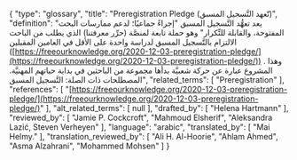 {
    "type": "glossary",
    "title": "Preregistration Pledge (تّعهد التَّسجيل المسبق)",
    "definition": "يعد تعهُّد التَّسجيل المسبق \"إجراءً جماعيًا؛ لدعم ممارسات البحث المفتوحة، والقابلة للتِّكرار\" وهو حملة تابعة لمنصَّة (حرِّر معرفتنا) الذي يطلب من الباحث الالتزام بالتَّسجيل المسبق لدراسة واحدة على الأقل في العامين المقبلين ([https://freeourknowledge.org/2020-12-03-preregistration-pledge/](https://freeourknowledge.org/2020-12-03-preregistration-pledge/)) . وهذا المشروع عبارة عن حركة شعبيَّة بدأها مجموعة من الباحثين في بداية حياتهم المهنيَّة.  المصطلحات ذات الصلة: التَّسجيل المسبق",
    "related_terms": [
        "Preregistration"
    ],
    "references": [
        "[https://freeourknowledge.org/2020-12-03-preregistration-pledge/](https://freeourknowledge.org/2020-12-03-preregistration-pledge/)"
    ],
    "alt_related_terms": [
        null
    ],
    "drafted_by": [
        "Helena Hartmann"
    ],
    "reviewed_by": [
        "Jamie P. Cockcroft",
        "Mahmoud Elsherif",
        "Aleksandra Lazić, Steven Verheyen"
    ],
    "language": "arabic",
    "translated_by": [
        "Mai Helmy."
    ],
    "translation_reviewed_by": [
        "Ali H. Al-Hoorie",
        "Ahlam Ahmed",
        "Asma Alzahrani",
        "Mohammed Mohsen"
    ]
}